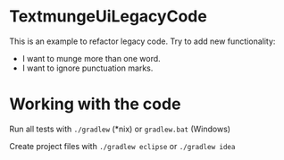 # TextmungeUiLegacyCode

This is an example to refactor legacy code. Try to add new functionality: 

  * I want to munge more than one word.
  * I want to ignore punctuation marks.

# Working with the code

Run all tests with `./gradlew` (*nix) or `gradlew.bat` (Windows)

Create project files with `./gradlew eclipse` or `./gradlew idea`

